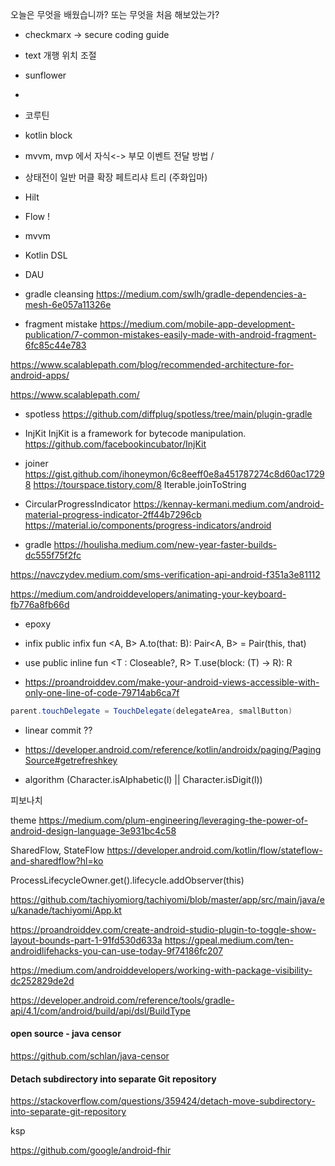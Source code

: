 
오늘은  무엇을  배웠습니까? 또는  무엇을 처음 해보았는가?

- checkmarx -> secure coding guide
- text 개행 위치 조절


- sunflower
- 
- 코루틴
- kotlin block
- mvvm, mvp 에서 자식<-> 부모 이벤트 전달 방법 / 
- 상태전이 일반 머클 확장 페트리샤 트리 (주화입마)
- Hilt
- Flow !
- mvvm
- Kotlin DSL

- DAU

- gradle cleansing 
https://medium.com/swlh/gradle-dependencies-a-mesh-6e057a11326e

- fragment mistake
https://medium.com/mobile-app-development-publication/7-common-mistakes-easily-made-with-android-fragment-6fc85c44e783


https://www.scalablepath.com/blog/recommended-architecture-for-android-apps/

https://www.scalablepath.com/


- spotless
https://github.com/diffplug/spotless/tree/main/plugin-gradle

- InjKit
InjKit is a framework for bytecode manipulation.
https://github.com/facebookincubator/InjKit


- joiner
https://gist.github.com/ihoneymon/6c8eeff0e8a451787274c8d60ac17298
https://tourspace.tistory.com/8
Iterable<T>.joinToString


- CircularProgressIndicator
https://kennay-kermani.medium.com/android-material-progress-indicator-2ff44b7296cb
https://material.io/components/progress-indicators/android


- gradle
https://houlisha.medium.com/new-year-faster-builds-dc555f75f2fc


https://navczydev.medium.com/sms-verification-api-android-f351a3e81112

https://medium.com/androiddevelopers/animating-your-keyboard-fb776a8fb66d


- epoxy


- infix
public infix fun <A, B> A.to(that: B): Pair<A, B> = Pair(this, that)


- use
public inline fun <T : Closeable?, R> T.use(block: (T) -> R): R



- https://proandroiddev.com/make-your-android-views-accessible-with-only-one-line-of-code-79714ab6ca7f
```java
parent.touchDelegate = TouchDelegate(delegateArea, smallButton)
```


- linear commit ??


- https://developer.android.com/reference/kotlin/androidx/paging/PagingSource#getrefreshkey



- algorithm
(Character.isAlphabetic(l) || Character.isDigit(l))

피보나치




theme
https://medium.com/plum-engineering/leveraging-the-power-of-android-design-language-3e931bc4c58


SharedFlow, StateFlow
https://developer.android.com/kotlin/flow/stateflow-and-sharedflow?hl=ko



ProcessLifecycleOwner.get().lifecycle.addObserver(this)


https://github.com/tachiyomiorg/tachiyomi/blob/master/app/src/main/java/eu/kanade/tachiyomi/App.kt


https://proandroiddev.com/create-android-studio-plugin-to-toggle-show-layout-bounds-part-1-91fd530d633a
https://gpeal.medium.com/ten-androidlifehacks-you-can-use-today-9f74186fc207



https://medium.com/androiddevelopers/working-with-package-visibility-dc252829de2d



https://developer.android.com/reference/tools/gradle-api/4.1/com/android/build/api/dsl/BuildType



#### open source - java censor
https://github.com/schlan/java-censor


#### Detach subdirectory into separate Git repository
https://stackoverflow.com/questions/359424/detach-move-subdirectory-into-separate-git-repository



ksp



https://github.com/google/android-fhir
<!--stackedit_data:
eyJoaXN0b3J5IjpbLTE0NjY0MDQ5MTIsLTE1NjYzOTAxNTYsLT
Q5OTEwNjg0LC0xNzE2NjY1ODUsMTkzOTA2MzY1MV19
-->